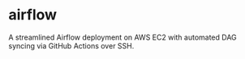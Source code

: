 # airflow
A streamlined Airflow deployment on AWS EC2 with automated DAG syncing via GitHub Actions over SSH.
